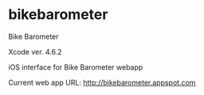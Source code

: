 bikebarometer
=============

Bike Barometer


Xcode ver. 4.6.2

iOS interface for Bike Barometer webapp

Current web app URL:   http://bikebarometer.appspot.com

